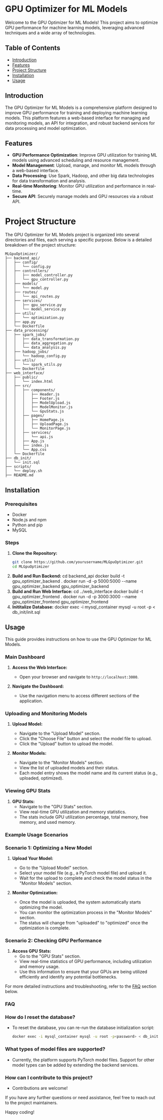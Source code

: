 # GPU Optimizer for ML Models

Welcome to the GPU Optimizer for ML Models! This project aims to optimize GPU performance for machine learning models, leveraging advanced techniques and a wide array of technologies.

## Table of Contents
- [Introduction](#introduction)
- [Features](#features)
- [Project Structure](#project-structure)
- [Installation](#installation)
- [Usage](#usage)

## Introduction
The GPU Optimizer for ML Models is a comprehensive platform designed to improve GPU performance for training and deploying machine learning models. This platform features a web-based interface for managing and monitoring models, an API for integration, and robust backend services for data processing and model optimization.

## Features
- **GPU Performance Optimization**: Improve GPU utilization for training ML models using advanced scheduling and resource management.
- **Model Management**: Upload, manage, and monitor ML models through a web-based interface.
- **Data Processing**: Use Spark, Hadoop, and other big data technologies for data transformation and analysis.
- **Real-time Monitoring**: Monitor GPU utilization and performance in real-time.
- **Secure API**: Securely manage models and GPU resources via a robust API.

# Project Structure

The GPU Optimizer for ML Models project is organized into several directories and files, each serving a specific purpose. Below is a detailed breakdown of the project structure:

```plaintext
MLGpuOptimizer/
├── backend_api/
│   ├── config/
│   │   └── config.py
│   ├── controllers/
│   │   ├── model_controller.py
│   │   └── gpu_controller.py
│   ├── models/
│   │   └── model.py
│   ├── routes/
│   │   └── api_routes.py
│   ├── services/
│   │   ├── gpu_service.py
│   │   └── model_service.py
│   ├── utils/
│   │   └── optimization.py
│   ├── app.py
│   └── Dockerfile
├── data_processing/
│   ├── spark_jobs/
│   │   ├── data_transformation.py
│   │   ├── data_aggregation.py
│   │   └── data_analysis.py
│   ├── hadoop_jobs/
│   │   └── hadoop_config.py
│   ├── utils/
│   │   └── spark_utils.py
│   └── Dockerfile
├── web_interface/
│   ├── public/
│   │   └── index.html
│   ├── src/
│   │   ├── components/
│   │   │   ├── Header.js
│   │   │   ├── Footer.js
│   │   │   ├── ModelUpload.js
│   │   │   ├── ModelMonitor.js
│   │   │   └── GpuStats.js
│   │   ├── pages/
│   │   │   ├── HomePage.js
│   │   │   ├── UploadPage.js
│   │   │   └── MonitorPage.js
│   │   ├── services/
│   │   │   └── api.js
│   │   ├── App.js
│   │   ├── index.js
│   │   └── App.css
│   └── Dockerfile
├── db_init/
│   └── init.sql
├── scripts/
│   └── deploy.sh
├── README.md
```
## Installation

### Prerequisites
- Docker
- Node.js and npm
- Python and pip
- MySQL

### Steps
1. **Clone the Repository:**
   ```sh
   git clone https://github.com/yourusername/MLGpuOptimizer.git
   cd MLGpuOptimizer
2. **Build and Run Backend:**
   cd backend_api
docker build -t gpu_optimizer_backend .
docker run -d -p 5000:5000 --name gpu_optimizer_backend gpu_optimizer_backend
3. **Build and Run Web Interface:**
cd ../web_interface
docker build -t gpu_optimizer_frontend .
docker run -d -p 3000:3000 --name gpu_optimizer_frontend gpu_optimizer_frontend
4. **Inititalize Database:**
docker exec -i mysql_container mysql -u root -p<password> < db_init/init.sql

## Usage

This guide provides instructions on how to use the GPU Optimizer for ML Models.

### Main Dashboard

1. **Access the Web Interface:**
   - Open your browser and navigate to `http://localhost:3000`.

2. **Navigate the Dashboard:**
   - Use the navigation menu to access different sections of the application.

### Uploading and Monitoring Models

1. **Upload Model:**
   - Navigate to the "Upload Model" section.
   - Click the "Choose File" button and select the model file to upload.
   - Click the "Upload" button to upload the model.

2. **Monitor Models:**
   - Navigate to the "Monitor Models" section.
   - View the list of uploaded models and their status.
   - Each model entry shows the model name and its current status (e.g., uploaded, optimized).

### Viewing GPU Stats

1. **GPU Stats:**
   - Navigate to the "GPU Stats" section.
   - View real-time GPU utilization and memory statistics.
   - The stats include GPU utilization percentage, total memory, free memory, and used memory.

### Example Usage Scenarios

### Scenario 1: Optimizing a New Model

1. **Upload Your Model:**
   - Go to the "Upload Model" section.
   - Select your model file (e.g., a PyTorch model file) and upload it.
   - Wait for the upload to complete and check the model status in the "Monitor Models" section.

2. **Monitor Optimization:**
   - Once the model is uploaded, the system automatically starts optimizing the model.
   - You can monitor the optimization process in the "Monitor Models" section.
   - The status will change from "uploaded" to "optimized" once the optimization is complete.

### Scenario 2: Checking GPU Performance

1. **Access GPU Stats:**
   - Go to the "GPU Stats" section.
   - View real-time statistics of GPU performance, including utilization and memory usage.
   - Use this information to ensure that your GPUs are being utilized efficiently and identify any potential bottlenecks.

For more detailed instructions and troubleshooting, refer to the [FAQ](#faq) section below.

### FAQ

### How do I reset the database?
   - To reset the database, you can re-run the database initialization script:
     ```sh
     docker exec -i mysql_container mysql -u root -p<password> < db_init/init.sql
     ```

### What types of model files are supported?
   - Currently, the platform supports PyTorch model files. Support for other model types can be added by extending the backend services.

### How can I contribute to this project?
   - Contributions are welcome!

If you have any further questions or need assistance, feel free to reach out to the project maintainers.

Happy coding!


   
   
